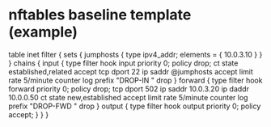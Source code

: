 # nftables baseline template (example)
table inet filter {
  sets {
    jumphosts { type ipv4_addr; elements = { 10.0.3.10 } }
  }
  chains {
    input {
      type filter hook input priority 0;
      policy drop;
      ct state established,related accept
      tcp dport 22 ip saddr @jumphosts accept
      limit rate 5/minute counter log prefix "DROP-IN " drop
    }
    forward {
      type filter hook forward priority 0;
      policy drop;
      tcp dport 502 ip saddr 10.0.3.20 ip daddr 10.0.0.50 ct state new,established accept
      limit rate 5/minute counter log prefix "DROP-FWD " drop
    }
    output { type filter hook output priority 0; policy accept; }
  }
}
